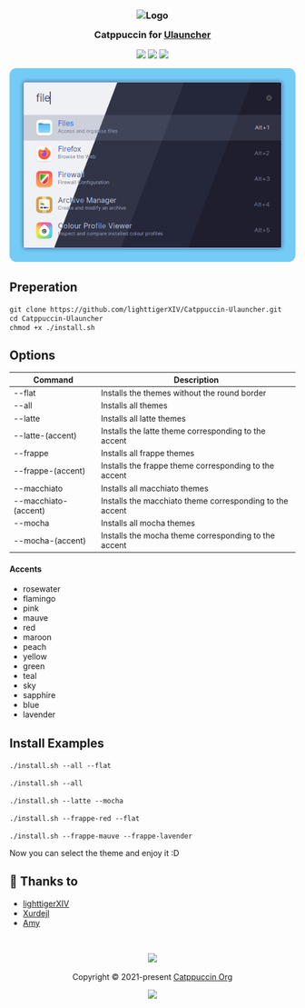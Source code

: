 <h3 align="center">
	<img src="https://raw.githubusercontent.com/catppuccin/catppuccin/main/assets/logos/exports/1544x1544_circle.png" width="100" alt="Logo"/><br/>
	<img src="https://raw.githubusercontent.com/catppuccin/catppuccin/main/assets/misc/transparent.png" height="30" width="0px"/>
	Catppuccin for <a href="https://github.com/Ulauncher/Ulauncher/">Ulauncher</a>
	<img src="https://raw.githubusercontent.com/catppuccin/catppuccin/main/assets/misc/transparent.png" height="30" width="0px"/>
</h3>

<p align="center">
	<a href="https://github.com/catppuccin/ulauncher"><img src="https://img.shields.io/github/stars/catppuccin/ulauncher?colorA=363a4f&colorB=b7bdf8&style=for-the-badge"></a>
	<a href="https://github.com/catppuccin/ulauncher/issues"><img src="https://img.shields.io/github/issues/catppuccin/ulauncher?colorA=363a4f&colorB=f5a97f&style=for-the-badge"></a>
	<a href="https://github.com/catppuccin/ulauncher/contributors"><img src="https://img.shields.io/github/contributors/catppuccin/ulauncher?colorA=363a4f&colorB=a6da95&style=for-the-badge"></a>
</p>

<p align="center">
	<img src="assets/preview.webp"/>
</p>


## Preperation

    git clone https://github.com/lighttigerXIV/Catppuccin-Ulauncher.git
    cd Catppuccin-Ulauncher
    chmod +x ./install.sh
    
## Options
| Command | Description 	|
| ------- | -------------------	|
| --flat | Installs the themes without the round border |
| --all   | Installs all themes |
| --latte | Installs all latte themes |
| --latte-(accent) | Installs the latte theme corresponding to the accent |
| --frappe | Installs all frappe themes |
| --frappe-(accent) | Installs the frappe theme corresponding to the accent |
| --macchiato | Installs all macchiato themes |
| --macchiato-(accent) | Installs the macchiato theme corresponding to the accent |
| --mocha | Installs all mocha themes |
| --mocha-(accent) | Installs the mocha theme corresponding to the accent |

#### Accents

- rosewater
- flamingo
- pink
- mauve
- red
- maroon
- peach
- yellow
- green
- teal
- sky
- sapphire
- blue
- lavender

## Install Examples
    
```./install.sh --all --flat```

```./install.sh --all```

```./install.sh --latte --mocha```

```./install.sh --frappe-red --flat```    

```./install.sh --frappe-mauve --frappe-lavender```
    
Now you can select the theme and enjoy it :D

## 💝 Thanks to

- [lighttigerXIV](https://github.com/lighttigerxiv)
- [Xurdejl](https://github.com/Xurdejl)
- [Amy](https://github.com/nullishamy)

&nbsp;

<p align="center">
	<img src="https://raw.githubusercontent.com/catppuccin/catppuccin/main/assets/footers/gray0_ctp_on_line.svg?sanitize=true" />
</p>

<p align="center">
	Copyright &copy; 2021-present <a href="https://github.com/catppuccin" target="_blank">Catppuccin Org</a>
</p>

<p align="center">
	<a href="https://github.com/catppuccin/catppuccin/blob/main/LICENSE"><img src="https://img.shields.io/static/v1.svg?style=for-the-badge&label=License&message=MIT&logoColor=d9e0ee&colorA=363a4f&colorB=b7bdf8"/></a>
</p>
